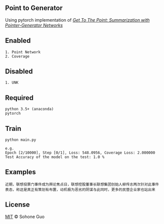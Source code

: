 

## Point to Generator

Using pytorch implementation of *[Get To The Point: Summarization with Pointer-Generator Networks](https://arxiv.org/abs/1704.04368)*

## Enabled
```
1. Point Network
2. Coverage
```

## Disabled
```
1. UNK
```

## Required
```
python 3.5+ (anaconda)
pytorch
```

## Train

```
python main.py

e.g.
Epoch [2/10000], Step [0/1], Loss: 548.0956, Coverage Loss: 2.000000
Test Accuracy of the model on the test: 1.0 %
```

## Examples

```
近期，联想投票门事件成为舆论焦点日，联想控股董事长联想集团创始人柳传志两次针对此事件表态，称这是真正有策划有布置，动机极为恶劣的阴谋与此同时，更多的民营企业家也站出来
```


## License

[MIT](LICENSE) © Sohone Guo




